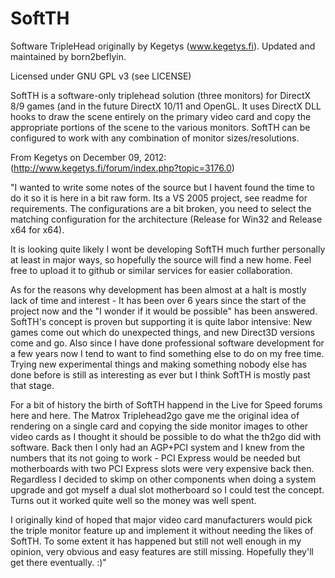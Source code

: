 SoftTH
======

Software TripleHead originally by Kegetys (www.kegetys.fi).  Updated and maintained by born2beflyin.

Licensed under GNU GPL v3 (see LICENSE)

SoftTH is a software-only triplehead solution (three monitors) for DirectX 8/9 games (and in the future DirectX 10/11 and OpenGL.  It uses DirectX DLL hooks to draw the scene entirely on the primary video card and copy the appropriate portions of the scene to the various monitors.  SoftTH can be configured to work with any combination of monitor sizes/resolutions.

From Kegetys on December 09, 2012: (http://www.kegetys.fi/forum/index.php?topic=3176.0)

"I wanted to write some notes of the source but I havent found the time to do it so it is here in a bit raw form. Its a VS 2005 project, see readme for requirements. The configurations are a bit broken, you need to select the matching configuration for the architecture (Release for Win32 and Release x64 for x64).

It is looking quite likely I wont be developing SoftTH much further personally at least in major ways, so hopefully the source will find a new home. Feel free to upload it to github or similar services for easier collaboration.

As for the reasons why development has been almost at a halt is mostly lack of time and interest - It has been over 6 years since the start of the project now and the "I wonder if it would be possible" has been answered. SoftTH's concept is proven but supporting it is quite labor intensive: New games come out which do unexpected things, and new Direct3D versions come and go. Also since I have done professional software development for a few years now I tend to want to find something else to do on my free time. Trying new experimental things and making something nobody else has done before is still as interesting as ever but I think SoftTH is mostly past that stage.

For a bit of history the birth of SoftTH happend in the Live for Speed forums here and here. The Matrox Triplehead2go gave me the original idea of rendering on a single card and copying the side monitor images to other video cards as I thought it should be possible to do what the th2go did with software. Back then I only had an AGP+PCI system and I knew from the numbers that its not going to work - PCI Express would be needed but motherboards with two PCI Express slots were very expensive back then. Regardless I decided to skimp on other components when doing a system upgrade and got myself a dual slot motherboard so I could test the concept. Turns out it worked quite well so the money was well spent.

I originally kind of hoped that major video card manufacturers would pick the triple monitor feature up and implement it without needing the likes of SoftTH. To some extent it has happened but still not well enough in my opinion, very obvious and easy features are still missing. Hopefully they'll get there eventually. :)"
